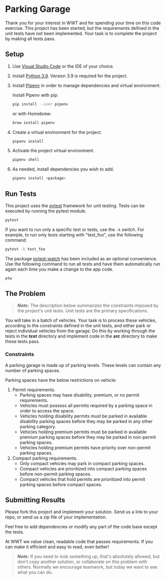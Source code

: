 # Parking Garage

Thank you for your interest in WWT and for spending your time on this code exercise.
This project has been started, but the requirements defined in the unit tests have not been implemented. Your task is to complete the project by making all tests pass.

## Setup

1. Use [Visual Studio Code](https://code.visualstudio.com/) or the IDE of your choice.
1. Install [Python 3.9](https://www.python.org/downloads/release/python-390/). Version 3.9 is required for the project.
1. Install [Pipenv](https://pipenv.pypa.io/en/latest/) in order to manage dependencies and virtual environment.

    Install Pipenv with pip:

    ```bash
    pip install --user pipenv
    ```

    or with Homebrew:

    ```bash
    brew install pipenv
    ```

1. Create a virtual environment for the project.

    ```bash
    pipenv install
    ```
  
1. Activate the project virtual environment.

    ```bash
    pipenv shell
    ```

1. As needed, install dependencies you wish to add.

    ```bash
    pipenv install <package>
    ```

## Run Tests

This project uses the [pytest](https://docs.pytest.org/en/stable/usage.html) framework for unit testing. Tests can be executed by running the pytest module.

```bash
pytest
```

If you want to run only a specific test or tests, use the `-k` switch. For example, to run only tests starting with "test_foo", use the following command:

```bash
pytest -k test_foo
```

The package [pytest-watch](https://github.com/joeyespo/pytest-watch) has been included as an optional convenience. Use the following command to run all tests and have them automatically run again each time you make a change to the app code.

```bash
ptw
```

## The Problem

>***Note:*** The description below summarizes the constraints imposed by the project's unit tests. Unit tests are the primary specifications.

You will take in a batch of vehicles. Your task is to process these vehicles, according to the constraints defined in the unit tests, and either park or reject individual vehicles from the garage. Do this by working through the tests in the ***test*** directory and implement code in the ***src*** directory to make these tests pass.

### Constraints

A parking garage is made up of parking levels. These levels can contain any number of parking spaces.

Parking spaces have the below restrictions on vehicle:

1. Permit requirements.
    - Parking spaces may have disability, premium, or no permit requirements.
    - Vehicles must possess all permits required by a parking space in order to access the space.
    - Vehicles holding disability permits must be parked in available disability parking spaces before they may be parked in any other parking category.
    - Vehicles holding premium permits must be parked in available premium parking spaces before they may be parked in non-permit parking spaces.
    - Vehicles holding premium permits have priority over non-permit parking spaces.
1. Compact parking requirements.
   - Only compact vehicles may park in compact parking spaces.
   - Compact vehicles are prioritized into compact parking spaces before non-permit parking spaces.
   - Compact vehicles that hold permits are prioritized into permit parking spaces before compact spaces.

## Submitting Results

Please fork this project and implement your solution. Send us a link to your repo, or send us a zip file of your implementation.

Feel free to add dependencies or modify any part of the code base except the tests.

At WWT we value clean, readable code that passes requirements. If you can make it efficient and easy to read, even better!

>***Note:*** If you need to look something up, that's absolutely allowed, but don't copy another solution, or collaborate on this problem with others. Normally we encourage teamwork, but today we want to see what you can do.
